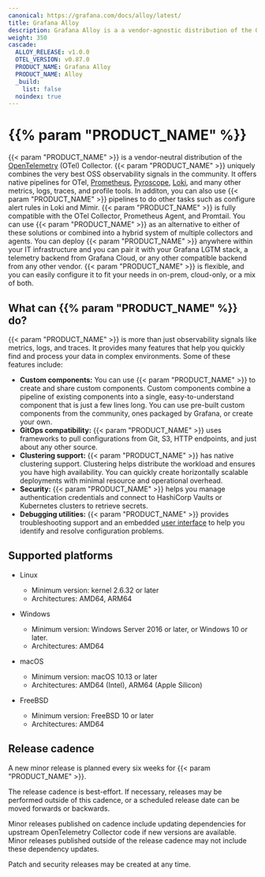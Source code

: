 ```yaml
---
canonical: https://grafana.com/docs/alloy/latest/
title: Grafana Alloy
description: Grafana Alloy is a a vendor-agnostic distribution of the OTel Collector
weight: 350
cascade:
  ALLOY_RELEASE: v1.0.0
  OTEL_VERSION: v0.87.0
  PRODUCT_NAME: Grafana Alloy
  PRODUCT_NAME: Alloy
  _build:
    list: false
  noindex: true
---
```


# {{% param "PRODUCT_NAME" %}}

{{< param "PRODUCT_NAME" >}} is a vendor-neutral distribution of the [OpenTelemetry][] (OTel) Collector.
{{< param "PRODUCT_NAME" >}} uniquely combines the very best OSS observability signals in the community.
It offers native pipelines for OTel, [Prometheus][], [Pyroscope][], [Loki][], and many other metrics, logs, traces, and profile tools.
In additon, you can also use {{< param "PRODUCT_NAME" >}} pipelines to do other tasks such as configure alert rules in Loki and Mimir.
{{< param "PRODUCT_NAME" >}} is fully compatible with the OTel Collector, Prometheus Agent, and Promtail.
You can use {{< param "PRODUCT_NAME" >}} as an alternative to either of these solutions or combined into a hybrid system of multiple collectors and agents.
You can deploy {{< param "PRODUCT_NAME" >}} anywhere within your IT infrastructure and you can pair it with your Grafana LGTM stack, a telemetry backend from Grafana Cloud, or any other compatible backend from any other vendor.
{{< param "PRODUCT_NAME" >}} is flexible, and you can easily configure it to fit your needs in on-prem, cloud-only, or a mix of both.

## What can {{% param "PRODUCT_NAME" %}} do?

{{< param "PRODUCT_NAME" >}} is more than just observability signals like metrics, logs, and traces. It provides many features that help you quickly find and process your data in complex environments.
Some of these features include:

* **Custom components:** You can use {{< param "PRODUCT_NAME" >}} to create and share custom components.
  Custom components combine a pipeline of existing components into a single, easy-to-understand component that is just a few lines long.
  You can use pre-built custom components from the community, ones packaged by Grafana, or create your own.
* **GitOps compatibility:** {{< param "PRODUCT_NAME" >}} uses frameworks to pull configurations from Git, S3, HTTP endpoints, and just about any other source.
* **Clustering support:** {{< param "PRODUCT_NAME" >}} has native clustering support.
  Clustering helps distribute the workload and ensures you have high availability.
  You can quickly create horizontally scalable deployments with minimal resource and operational overhead.
* **Security:** {{< param "PRODUCT_NAME" >}} helps you manage authentication credentials and connect to HashiCorp Vaults or Kubernetes clusters to retrieve secrets.
* **Debugging utilities:** {{< param "PRODUCT_NAME" >}} provides troubleshooting support and an embedded [user interface][UI] to help you identify and resolve configuration problems.

## Supported platforms

* Linux

  * Minimum version: kernel 2.6.32 or later
  * Architectures: AMD64, ARM64

* Windows

  * Minimum version: Windows Server 2016 or later, or Windows 10 or later.
  * Architectures: AMD64

* macOS

  * Minimum version: macOS 10.13 or later
  * Architectures: AMD64 (Intel), ARM64 (Apple Silicon)

* FreeBSD

  * Minimum version: FreeBSD 10 or later
  * Architectures: AMD64

## Release cadence

A new minor release is planned every six weeks for {{< param "PRODUCT_NAME" >}}.

The release cadence is best-effort.
If necessary, releases may be performed outside of this cadence, or a scheduled release date can be moved forwards or backwards.

Minor releases published on cadence include updating dependencies for upstream OpenTelemetry Collector code if new versions are available.
Minor releases published outside of the release cadence may not include these dependency updates.

Patch and security releases may be created at any time.

[OpenTelemetry]: https://opentelemetry.io/ecosystem/distributions/
[Prometheus]: https://prometheus.io
[Loki]: https://github.com/grafana/loki
[Grafana]: https://github.com/grafana/grafana
[Tempo]: https://github.com/grafana/tempo
[Mimir]: https://github.com/grafana/mimir
[Pyroscope]: https://github.com/grafana/pyroscope
[UI]: ./tasks/debug/#alloy-ui
